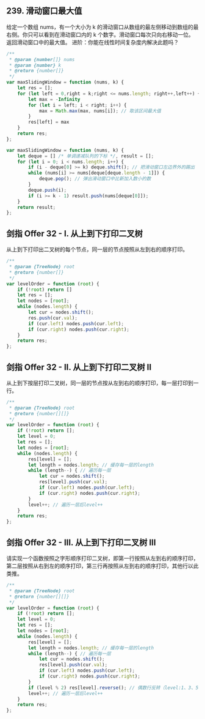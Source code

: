 ## 239. 滑动窗口最大值
给定一个数组 nums，有一个大小为 k 的滑动窗口从数组的最左侧移动到数组的最右侧。你只可以看到在滑动窗口内的 k 个数字。滑动窗口每次只向右移动一位。返回滑动窗口中的最大值。
进阶：你能在线性时间复杂度内解决此题吗？
 
```js
/**
 * @param {number[]} nums
 * @param {number} k
 * @return {number[]}
 */
var maxSlidingWindow = function (nums, k) {
    let res = [];
    for (let left = 0,right = k;right <= nums.length; right++,left++) { // 遍历每个区间
        let max = -Infinity
        for (let i = left; i < right; i++) {
            max = Math.max(max, nums[i]); // 取该区间最大值
        }
        res[left] = max
    }
    return res;
};

var maxSlidingWindow = function (nums, k) {
    let deque = [] /* 单调递减队列的下标 */, result = [];
    for (let i = 0; i < nums.length; i++) {
        if (i - deque[0] >= k) deque.shift(); // 把滑动窗口左边界外的踢出
        while (nums[i] >= nums[deque[deque.length - 1]]) {
            deque.pop(); // 弹出滑动窗口中比新加入数小的数
        }
        deque.push(i);
        if (i >= k - 1) result.push(nums[deque[0]]);
    }
    return result;
};
```

## 剑指 Offer 32 - I. 从上到下打印二叉树
从上到下打印出二叉树的每个节点，同一层的节点按照从左到右的顺序打印。

```js
/**
 * @param {TreeNode} root
 * @return {number[]}
 */
var levelOrder = function (root) {
    if (!root) return []
    let res = [];
    let nodes = [root];
    while (nodes.length) {
        let cur = nodes.shift();
        res.push(cur.val);
        if (cur.left) nodes.push(cur.left);
        if (cur.right) nodes.push(cur.right);
    }
    return res;
};
```

## 剑指 Offer 32 - II. 从上到下打印二叉树 II
从上到下按层打印二叉树，同一层的节点按从左到右的顺序打印，每一层打印到一行。

```js
/**
 * @param {TreeNode} root
 * @return {number[][]}
 */
var levelOrder = function (root) {
    if (!root) return [];
    let level = 0;
    let res = [];
    let nodes = [root];
    while (nodes.length) {
        res[level] = [];
        let length = nodes.length; // 缓存每一层的length 
        while (length--) { // 遍历每一层
            let cur = nodes.shift();
            res[level].push(cur.val);
            if (cur.left) nodes.push(cur.left);
            if (cur.right) nodes.push(cur.right);
        }
        level++; // 遍历一层后level++
    }
    return res;
};
```

## 剑指 Offer 32 - III. 从上到下打印二叉树 III
请实现一个函数按照之字形顺序打印二叉树，即第一行按照从左到右的顺序打印，第二层按照从右到左的顺序打印，第三行再按照从左到右的顺序打印，其他行以此类推。

```js
/**
 * @param {TreeNode} root
 * @return {number[][]}
 */
var levelOrder = function (root) {
    if (!root) return [];
    let level = 0;
    let res = [];
    let nodes = [root];
    while (nodes.length) {
        res[level] = [];
        let length = nodes.length; // 缓存每一层的length 
        while (length--) { // 遍历每一层
            let cur = nodes.shift();
            res[level].push(cur.val);
            if (cur.left) nodes.push(cur.left);
            if (cur.right) nodes.push(cur.right);
        }
        if (level % 2) res[level].reverse(); // 偶数行反转（level:1、3、5...）
        level++; // 遍历一层后level++
    }
    return res;
};
```